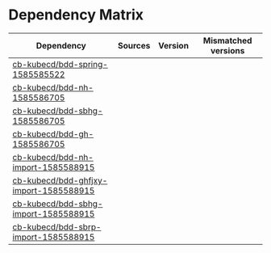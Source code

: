 # Dependency Matrix

Dependency | Sources | Version | Mismatched versions
---------- | ------- | ------- | -------------------
[cb-kubecd/bdd-spring-1585585522](https://github.com/cb-kubecd/bdd-spring-1585585522.git) |  | []() | 
[cb-kubecd/bdd-nh-1585586705](https://github.com/cb-kubecd/bdd-nh-1585586705.git) |  | []() | 
[cb-kubecd/bdd-sbhg-1585586705](https://github.com/cb-kubecd/bdd-sbhg-1585586705.git) |  | []() | 
[cb-kubecd/bdd-gh-1585586705](https://github.com/cb-kubecd/bdd-gh-1585586705.git) |  | []() | 
[cb-kubecd/bdd-nh-import-1585588915](https://github.com/cb-kubecd/bdd-nh-import-1585588915.git) |  | []() | 
[cb-kubecd/bdd-ghfjxy-import-1585588915](https://github.com/cb-kubecd/bdd-ghfjxy-import-1585588915.git) |  | []() | 
[cb-kubecd/bdd-sbhg-import-1585588915](https://github.com/cb-kubecd/bdd-sbhg-import-1585588915.git) |  | []() | 
[cb-kubecd/bdd-sbrp-import-1585588915](https://github.com/cb-kubecd/bdd-sbrp-import-1585588915.git) |  | []() | 
